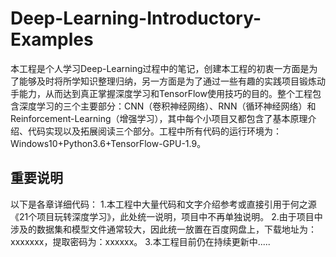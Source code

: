 # Deep-Learning-Introductory-Examples
本工程是个人学习Deep-Learning过程中的笔记，创建本工程的初衷一方面是为了能够及时将所学知识整理归纳，另一方面是为了通过一些有趣的实践项目锻炼动手能力，从而达到真正掌握深度学习和TensorFlow使用技巧的目的。整个工程包含深度学习的三个主要部分：CNN（卷积神经网络）、RNN（循环神经网络）和Reinforcement-Learning（增强学习），其中每个小项目又都包含了基本原理介绍、代码实现以及拓展阅读三个部分。工程中所有代码的运行环境为：Windows10+Python3.6+TensorFlow-GPU-1.9。

## 重要说明
以下是各章详细代码：
1.本工程中大量代码和文字介绍参考或直接引用于何之源《21个项目玩转深度学习》，此处统一说明，项目中不再单独说明。
2.由于项目中涉及的数据集和模型文件通常较大，因此统一放置在百度网盘上，下载地址为：xxxxxxx，提取密码为：xxxxxx。
3.本工程目前仍在持续更新中.....
